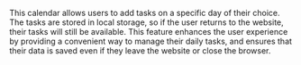 This calendar allows users to add tasks on a specific day of their choice. The tasks are stored in local storage, so if the user returns to the website, their tasks will still be available. This feature enhances the user experience by providing a convenient way to manage their daily tasks, and ensures that their data is saved even if they leave the website or close the browser.
